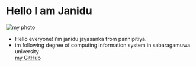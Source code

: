 # Hello I am Janidu
![my photo](https://scontent.fcmb1-1.fna.fbcdn.net/v/t1.0-1/p160x160/38486606_1958938267501885_8460230715714306048_n.jpg?_nc_cat=105&_nc_ht=scontent.fcmb1-1.fna&oh=a513c8c0e205994f8c901476a59188b6&oe=5C4CA663)
- Hello everyone! i'm janidu jayasanka from pannipitiya. 
- im following degree of computing information system in sabaragamuwa university<br>
 [my GitHub ](https://github.com/BROjohnny)